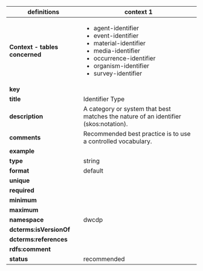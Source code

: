 | definitions | context 1 |
|-|-|
| **Context - tables concerned** | <ul><li>agent-identifier</li><li>event-identifier</li><li>material-identifier</li><li>media-identifier</li><li>occurrence-identifier</li><li>organism-identifier</li><li>survey-identifier</li></ul> |
| **key** |  |
| **title** | Identifier Type |
| **description** | A category or system that best matches the nature of an identifier (skos:notation). |
| **comments** | Recommended best practice is to use a controlled vocabulary. |
| **example** |  |
| **type** | string |
| **format** | default |
| **unique** |  |
| **required** |  |
| **minimum** |  |
| **maximum** |  |
| **namespace** | dwcdp |
| **dcterms:isVersionOf** |  |
| **dcterms:references** |  |
| **rdfs:comment** |  |
| **status** | recommended |
